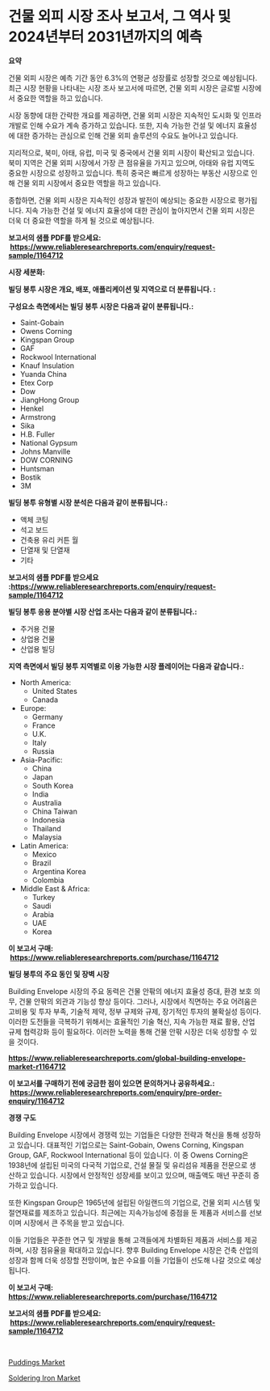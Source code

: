 <p><h1>건물 외피 시장 조사 보고서, 그 역사 및 2024년부터 2031년까지의 예측</h1></p><p><strong>요약</strong></p>
<p><p>건물 외피 시장은 예측 기간 동안 6.3%의 연평균 성장률로 성장할 것으로 예상됩니다. 최근 시장 현황을 나타내는 시장 조사 보고서에 따르면, 건물 외피 시장은 글로벌 시장에서 중요한 역할을 하고 있습니다.</p><p>시장 동향에 대한 간략한 개요를 제공하면, 건물 외피 시장은 지속적인 도시화 및 인프라 개발로 인해 수요가 계속 증가하고 있습니다. 또한, 지속 가능한 건설 및 에너지 효율성에 대한 증가하는 관심으로 인해 건물 외피 솔루션의 수요도 늘어나고 있습니다.</p><p>지리적으로, 북미, 아태, 유럽, 미국 및 중국에서 건물 외피 시장이 확산되고 있습니다. 북미 지역은 건물 외피 시장에서 가장 큰 점유율을 가지고 있으며, 아태와 유럽 지역도 중요한 시장으로 성장하고 있습니다. 특히 중국은 빠르게 성장하는 부동산 시장으로 인해 건물 외피 시장에서 중요한 역할을 하고 있습니다.</p><p>종합하면, 건물 외피 시장은 지속적인 성장과 발전이 예상되는 중요한 시장으로 평가됩니다. 지속 가능한 건설 및 에너지 효율성에 대한 관심이 높아지면서 건물 외피 시장은 더욱 더 중요한 역할을 하게 될 것으로 예상됩니다.</p></p>
<p><strong>보고서의 샘플 PDF를 받으세요: &nbsp;<a href="https://www.reliableresearchreports.com/enquiry/request-sample/1164712">https://www.reliableresearchreports.com/enquiry/request-sample/1164712</a></strong></p>
<p><strong>시장 세분화:</strong></p>
<p><strong> 빌딩 봉투 시장은 개요, 배포, 애플리케이션 및 지역으로 더 분류됩니다. :</strong></p>
<p><strong>구성요소 측면에서는 빌딩 봉투 시장은 다음과 같이 분류됩니다.:</strong></p>
<p><ul><li>Saint-Gobain</li><li>Owens Corning</li><li>Kingspan Group</li><li>GAF</li><li>Rockwool International</li><li>Knauf Insulation</li><li>Yuanda China</li><li>Etex Corp</li><li>Dow</li><li>JiangHong Group</li><li>Henkel</li><li>Armstrong</li><li>Sika</li><li>H.B. Fuller</li><li>National Gypsum</li><li>Johns Manville</li><li>DOW CORNING</li><li>Huntsman</li><li>Bostik</li><li>3M</li></ul></p>
<p><strong> 빌딩 봉투 유형별 시장 분석은 다음과 같이 분류됩니다.:</strong></p>
<p><ul><li>액체 코팅</li><li>석고 보드</li><li>건축용 유리 커튼 월</li><li>단열재 및 단열재</li><li>기타</li></ul></p>
<p><strong>보고서의 샘플 PDF를 받으세요 :<a href="https://www.reliableresearchreports.com/enquiry/request-sample/1164712">https://www.reliableresearchreports.com/enquiry/request-sample/1164712</a></strong></p>
<p><strong> 빌딩 봉투 응용 분야별 시장 산업 조사는 다음과 같이 분류됩니다.:</strong></p>
<p><ul><li>주거용 건물</li><li>상업용 건물</li><li>산업용 빌딩</li></ul></p>
<p><strong>지역 측면에서 빌딩 봉투 지역별로 이용 가능한 시장 플레이어는 다음과 같습니다.:</strong></p>
<p><ul>
    <li>
        North America:
        <ul>
            <li>United States</li>
            <li>Canada</li>
        </ul>
    </li>
    <li>
        Europe:
        <ul>
            <li>Germany</li>
            <li>France</li>
            <li>U.K.</li>
            <li>Italy</li>
            <li>Russia</li>
        </ul>
    </li>
    <li>
        Asia-Pacific:
        <ul>
            <li>China</li>
            <li>Japan</li>
            <li>South Korea</li>
            <li>India</li>
            <li>Australia</li>
            <li>China Taiwan</li>
            <li>Indonesia</li>
            <li>Thailand</li>
            <li>Malaysia</li>
        </ul>
    </li>
    <li>
        Latin America:
        <ul>
            <li>Mexico</li>
            <li>Brazil</li>
            <li>Argentina Korea</li>
            <li>Colombia</li>
        </ul>
    </li>
    <li>
        Middle East & Africa:
        <ul>
            <li>Turkey</li>
            <li>Saudi</li>
            <li>Arabia</li>
            <li>UAE</li>
            <li>Korea</li>
        </ul>
    </li>
    </ul></p>
<p><strong>이 보고서 구매: &nbsp;<a href="https://www.reliableresearchreports.com/purchase/1164712">https://www.reliableresearchreports.com/purchase/1164712</a></strong></p>
<p><strong>빌딩 봉투의 주요 동인 및 장벽 시장</strong></p>
<p><p>Building Envelope 시장의 주요 동력은 건물 안팎의 에너지 효율성 증대, 환경 보호 의무, 건물 안팎의 외관과 기능성 향상 등이다. 그러나, 시장에서 직면하는 주요 어려움은 고비용 및 투자 부족, 기술적 제약, 정부 규제와 규제, 장기적인 투자의 불확실성 등이다. 이러한 도전들을 극복하기 위해서는 효율적인 기술 혁신, 지속 가능한 재료 활용, 산업 규제 협력강화 등이 필요하다. 이러한 노력을 통해 건물 안팎 시장은 더욱 성장할 수 있을 것이다.</p></p>
<p><strong><a href="https://www.reliableresearchreports.com/global-building-envelope-market-r1164712">https://www.reliableresearchreports.com/global-building-envelope-market-r1164712</a></strong></p>
<p><strong>이 보고서를 구매하기 전에 궁금한 점이 있으면 문의하거나 공유하세요.: &nbsp;<a href="https://www.reliableresearchreports.com/enquiry/pre-order-enquiry/1164712">https://www.reliableresearchreports.com/enquiry/pre-order-enquiry/1164712</a></strong></p>
<p><strong>경쟁 구도</strong></p>
<p><p>Building Envelope 시장에서 경쟁력 있는 기업들은 다양한 전략과 혁신을 통해 성장하고 있습니다. 대표적인 기업으로는 Saint-Gobain, Owens Corning, Kingspan Group, GAF, Rockwool International 등이 있습니다. 이 중 Owens Corning은 1938년에 설립된 미국의 다국적 기업으로, 건설 물질 및 유리섬유 제품을 전문으로 생산하고 있습니다. 시장에서 안정적인 성장세를 보이고 있으며, 매출액도 매년 꾸준히 증가하고 있습니다.</p><p>또한 Kingspan Group은 1965년에 설립된 아일랜드의 기업으로, 건물 외피 시스템 및 절연재료를 제조하고 있습니다. 최근에는 지속가능성에 중점을 둔 제품과 서비스를 선보이며 시장에서 큰 주목을 받고 있습니다.</p><p>이들 기업들은 꾸준한 연구 및 개발을 통해 고객들에게 차별화된 제품과 서비스를 제공하며, 시장 점유율을 확대하고 있습니다. 향후 Building Envelope 시장은 건축 산업의 성장과 함께 더욱 성장할 전망이며, 높은 수요를 이들 기업들이 선도해 나갈 것으로 예상됩니다.</p></p>
<p><strong>이 보고서 구매: &nbsp; <a href="https://www.reliableresearchreports.com/purchase/1164712">https://www.reliableresearchreports.com/purchase/1164712</a></strong></p>
<p><strong>보고서의 샘플 PDF를 받으세요: &nbsp;<a href="https://www.reliableresearchreports.com/enquiry/request-sample/1164712">https://www.reliableresearchreports.com/enquiry/request-sample/1164712</a></strong><strong></strong></p>
<p>&nbsp;</p>
<p><p><a href="https://github.com/dx0328/Market-Research-Report-List-2/blob/main/puddings-market.md">Puddings Market</a></p><p><a href="https://invited-way-688.notion.site/Soldering-Iron-Market-Dynamics-2024-2031-Also-about-Its-Market-Trends-Projections-and-Opportuniti-c7a5876292a74038986a610c5cd9c938">Soldering Iron Market</a></p></p>